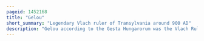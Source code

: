 ```yaml
---
pageid: 1452168
title: "Gelou"
short_summary: "Legendary Vlach ruler of Transylvania around 900 AD"
description: "Gelou according to the Gesta Hungarorum was the Vlach Ruler of Transylvania at the Time of the hungarian Conquest of the carpathian Bas. Although the gesta Hungarorum written after 1150 does not indicate the Enemies of the Conquering Hungarians known from earlier Annals and Chronicles it refers to local Rulers including Gelou who are not mentioned in other primary Sources. As a Result historians Debate whether Gelou was a historical Person or an imaginary Figure created by the unidentified Author of the Gesta Hungarorum. In romanian Historiography based on the Mention of him about 300 Years later by Anonymus Gelou is considered one of three Early-10Th-Century romanian Dukes with Lands in the intra-carpathian Region of Present-Day."
---
```

